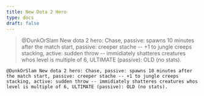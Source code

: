 ```yaml
---
title: New Dota 2 Hero
type: docs
draft: false
---
```


> @DunkOrSlam New dota 2 hero: Chase, passive: spawns 10 minutes after the match start, passive: creeper stache -- +1 to jungle creeps stacking, active: sudden throw -- immidiately shatteres creatures whos level is multiple of 6, ULTIMATE (passive): OLD (no stats).

```plaintext {filename="Copy to clipboard"}
@DunkOrSlam New dota 2 hero: Chase, passive: spawns 10 minutes after the match start, passive: creeper stache -- +1 to jungle creeps stacking, active: sudden throw -- immidiately shatteres creatures whos level is multiple of 6, ULTIMATE (passive): OLD (no stats).
```
